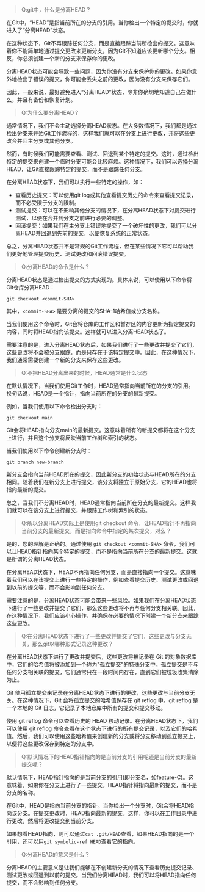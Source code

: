 >Q:git中，什么是分离HEAD？

在Git中，“HEAD”是指当前所在的分支的引用。当你检出一个特定的提交时，你就进入了“分离HEAD”状态。

在这种状态下，Git不再跟踪任何分支，而是直接跟踪当前所检出的提交。这意味着你不能简单地通过提交更改来更新分支，因为Git不知道应该更新哪个分支。相反，你必须创建一个新的分支来保存你的更改。

分离HEAD状态可能会导致一些问题，因为你没有分支来保护你的更改。如果你意外地检出了错误的提交，你可能会丢失之前的更改，因为没有分支来保存它们。

因此，一般来说，最好避免进入“分离HEAD”状态，除非你确切地知道自己在做什么，并且有备份和恢复计划。

>Q:为什么要分离HEAD？

通常情况下，我们不会主动选择分离HEAD状态。在大多数情况下，我们都是通过检出分支来开始Git工作流程的，这样我们就可以在分支上进行更改，并将这些更改合并回主分支或其他分支。

然而，有时候我们可能需要查看、测试、回退到某个特定的提交。这时，通过检出特定的提交来创建一个临时分支可能会比较麻烦。这种情况下，我们可以选择分离HEAD，让Git直接跟踪特定的提交，而不是跟踪任何分支。

在分离HEAD状态下，我们可以执行一些特定的操作，如：

*   查看历史提交：可以使用git log或其他查看提交历史的命令来查看提交记录，而不必受限于分支的限制。
*   测试提交：可以在不影响其他分支的情况下，在分离HEAD状态下对提交进行测试，以便在合并到分支之前进行必要的调整。
*   回滚提交：如果我们在主分支上错误地提交了一个破坏性的更改，我们可以分离HEAD并回退到先前的提交，以便恢复系统的正常状态。

总之，分离HEAD状态并不是常规的Git工作流程，但在某些情况下它可以帮助我们更好地管理提交历史、测试更改和回滚错误提交。

>Q:分离HEAD的命令是什么？

分离HEAD状态是通过检出提交的方式实现的。具体来说，可以使用以下命令将Git仓库分离HEAD：

```
git checkout <commit-SHA>

```

其中，`<commit-SHA>` 是要分离的提交的SHA-1哈希值或分支名称。

当我们使用这个命令时，Git会将仓库的工作区和暂存区的内容更新为指定提交的内容，同时将HEAD指向该提交。这样就可以进入分离HEAD状态了。

需要注意的是，进入分离HEAD状态后，如果我们进行了一些更改并提交了它们，这些更改将不会被分支跟踪，而是只存在于该特定提交中。因此，在这种情况下，我们通常需要创建一个新的分支来保存这些更改。

>Q:不把HEAD分离出来的时候，HEAD通常是什么状态

在默认情况下，当我们使用Git工作时，HEAD通常指向当前所在的分支的引用。换句话说，HEAD是一个指针，指向当前所在的分支的最新提交。

例如，当我们使用以下命令检出分支时：

```
git checkout main

```

Git会将HEAD指向分支main的最新提交。这意味着所有的新提交都将在这个分支上进行，并且这个分支将反映当前工作树和索引的状态。

当我们使用以下命令创建新分支时：

```
git branch new-branch

```

新分支会指向当前HEAD所在的提交，因此新分支的初始状态与HEAD所在的分支相同。随着我们在新分支上进行提交，该分支将独立于原始分支，它的HEAD也将指向最新的提交。

总之，当我们不分离HEAD时，HEAD通常指向当前所在分支的最新提交。这样我们就可以在该分支上进行提交，并跟踪工作树和索引的状态。


>Q:所以分离HEAD实际上是使用git checkout 命令，让HEAD指针不再指向当前分支的最新提交，而是指向命令中指定的某次提交，对么？

是的，您的理解是正确的。通过使用 `git checkout <commit-SHA>` 命令，我们可以让HEAD指针指向某个特定的提交，而不是指向当前所在分支的最新提交。这就是所谓的分离HEAD状态。

在分离HEAD状态下，HEAD不再指向任何分支，而是直接指向一个提交。这意味着我们可以在该提交上进行一些特定的操作，例如查看提交历史、测试更改或回退到以前的提交等，而不会影响到任何分支。

需要注意的是，分离HEAD状态可能会带来一些风险。如果我们在分离HEAD状态下进行了一些更改并提交了它们，那么这些更改将不再与任何分支相关联。因此，在这种情况下，我们应该小心操作，并确保在必要的情况下创建一个新分支来跟踪这些更改。

>Q:在分离HEAD状态下进行了一些更改并提交了它们，这些更改与分支无关，那么git以哪种形式记录这种更改？

在分离HEAD状态下进行了更改并提交后，这些更改将被记录在 Git 的对象数据库中，它们的哈希值将被添加到一个称为"孤立提交"的特殊分支中。孤立提交是不与任何分支相关联的提交，它们通常只在一段时间内存在，直到它们被垃圾收集清除为止。

Git 使用孤立提交来记录在分离HEAD状态下进行的更改，这些更改与当前分支无关。在这种情况下，Git 会将孤立提交的哈希值保存在 git reflog 中。git reflog 是一个本地的 Git 日志，它记录了本地仓库中所有的提交和提交移动。

使用 git reflog 命令可以查看历史的 HEAD 移动记录。在分离HEAD状态下，我们可以使用 git reflog 命令查看在这个状态下进行的所有提交记录，以及它们的哈希值。然后，我们可以使用这些哈希值来创建新的分支或将分支移动到孤立提交上，以便将这些更改保存到特定的分支中。


>Q:默认情况下的HEAD指针指向的是当前分支的引用呢还是当前分支的最新提交呢？

默认情况下，HEAD指针指向的是当前分支的引用(即分支名，如feature-C)。这意味着，如果你在分支上进行了一些提交，HEAD指针将指向最新的提交，而不是分支的名称。

在Git中，HEAD是指向当前分支的指针。当你检出一个分支时，Git会将HEAD指向该分支。在提交更改时，HEAD指向最新的提交。这样，你可以在工作目录中进行更改，然后将更改提交到当前分支。

如果想看HEAD指向，则可以通过`cat .git/HEAD`查看，如果HEAD指向的是一个引用，还可以用`git symbolic-ref HEAD`查看它的指向。
​
>Q:分离HEAD的意义是什么？

分离HEAD的主要意义是让我们能够在不创建新分支的情况下查看历史提交记录、测试更改或回退到以前的提交。当我们分离HEAD时，我们可以将HEAD指向任何提交，而不会影响到任何分支。
